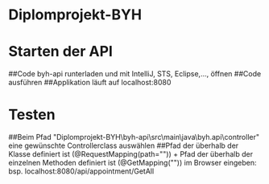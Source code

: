 # Diplomprojekt-BYH
# Starten der API
##Code byh-api runterladen und mit IntelliJ, STS, Eclipse,..., öffnen
##Code ausführen
##Applikation läuft auf localhost:8080
# Testen
##Beim Pfad "Diplomprojekt-BYH\byh-api\src\main\java\byh.api\controller" eine gewünschte  Controllerclass auswählen
##Pfad der überhalb der Klasse definiert ist (@RequestMapping(path="")) + Pfad der überhalb der einzelnen Methoden definiert ist (@GetMapping("")) im Browser eingeben: bsp. localhost:8080/api/appointment/GetAll
